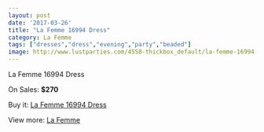```yaml
---
layout: post
date: '2017-03-26'
title: "La Femme 16994 Dress"
category: La Femme
tags: ["dresses","dress","evening","party","beaded"]
image: http://www.lustparties.com/4558-thickbox_default/la-femme-16994-dress.jpg
---
```

La Femme 16994 Dress

On Sales: **$270**
<a href="https://www.lustparties.com/en/la-femme/1529-la-femme-16994-dress.html"><amp-img layout="responsive" width="600" height="600" src="//www.lustparties.com/4558-thickbox_default/la-femme-16994-dress.jpg" alt="La Femme 16994 Dress 0" /></a>
<a href="https://www.lustparties.com/en/la-femme/1529-la-femme-16994-dress.html"><amp-img layout="responsive" width="600" height="600" src="//www.lustparties.com/4562-thickbox_default/la-femme-16994-dress.jpg" alt="La Femme 16994 Dress 1" /></a>
<a href="https://www.lustparties.com/en/la-femme/1529-la-femme-16994-dress.html"><amp-img layout="responsive" width="600" height="600" src="//www.lustparties.com/4561-thickbox_default/la-femme-16994-dress.jpg" alt="La Femme 16994 Dress 2" /></a>
<a href="https://www.lustparties.com/en/la-femme/1529-la-femme-16994-dress.html"><amp-img layout="responsive" width="600" height="600" src="//www.lustparties.com/4560-thickbox_default/la-femme-16994-dress.jpg" alt="La Femme 16994 Dress 3" /></a>
<a href="https://www.lustparties.com/en/la-femme/1529-la-femme-16994-dress.html"><amp-img layout="responsive" width="600" height="600" src="//www.lustparties.com/4559-thickbox_default/la-femme-16994-dress.jpg" alt="La Femme 16994 Dress 4" /></a>

Buy it: [La Femme 16994 Dress](https://www.lustparties.com/en/la-femme/1529-la-femme-16994-dress.html "La Femme 16994 Dress")

View more: [La Femme](https://www.lustparties.com/en/4-la-femme "La Femme")